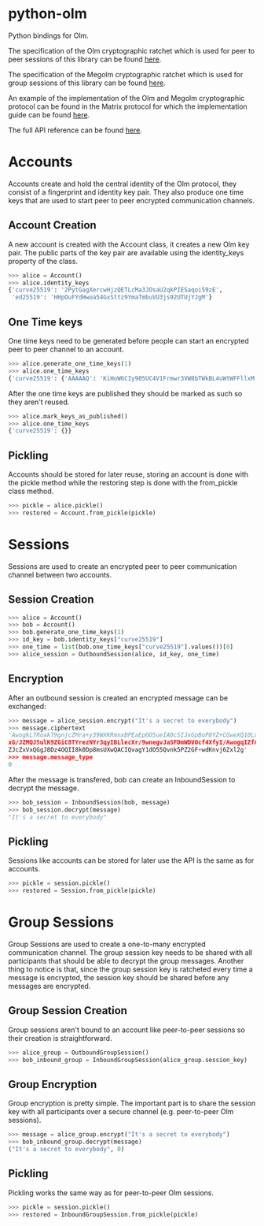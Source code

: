 python-olm
==========

Python bindings for Olm.

The specification of the Olm cryptographic ratchet which is used for peer to
peer sessions of this library can be found [here][4].

The specification of the Megolm cryptographic ratchet which is used for group
sessions of this library can be found [here][5].

An example of the implementation of the Olm and Megolm cryptographic protocol
can be found in the Matrix protocol for which the implementation guide can be
found [here][6].

The full API reference can be found [here][7].

# Accounts

Accounts create and hold the central identity of the Olm protocol, they consist of a fingerprint and identity
key pair. They also produce one time keys that are used to start peer to peer
encrypted communication channels.

## Account Creation

A new account is created with the Account class, it creates a new Olm key pair.
The public parts of the key pair are available using the identity_keys property
of the class.

```python
>>> alice = Account()
>>> alice.identity_keys
{'curve25519': '2PytGagXercwHjzQETLcMa3JOsaU2qkPIESaqoi59zE',
 'ed25519': 'HHpOuFYdHwoa54GxSttz9YmaTmbuVU3js92UTUjYJgM'}
```


## One Time keys

One time keys need to be generated before people can start an encrypted peer to
peer channel to an account.

```python
>>> alice.generate_one_time_keys(1)
>>> alice.one_time_keys
{'curve25519': {'AAAAAQ': 'KiHoW6CIy905UC4V1Frmwr3VW8bTWkBL4uWtWFFllxM'}}
```

After the one time keys are published they should be marked as such so they
aren't reused.

```python
>>> alice.mark_keys_as_published()
>>> alice.one_time_keys
{'curve25519': {}}
```

## Pickling

Accounts should be stored for later reuse, storing an account is done with the
pickle method while the restoring step is done with the from_pickle class
method.

```python
>>> pickle = alice.pickle()
>>> restored = Account.from_pickle(pickle)
```

# Sessions

Sessions are used to create an encrypted peer to peer communication channel
between two accounts.

## Session Creation
```python
>>> alice = Account()
>>> bob = Account()
>>> bob.generate_one_time_keys(1)
>>> id_key = bob.identity_keys["curve25519"]
>>> one_time = list(bob.one_time_keys["curve25519"].values())[0]
>>> alice_session = OutboundSession(alice, id_key, one_time)
```

## Encryption

After an outbound session is created an encrypted message can be exchanged:

```python
>>> message = alice_session.encrypt("It's a secret to everybody")
>>> message.ciphertext
'AwogkL7RoakT9gnjcZMra+y39WXKRmnxBPEaEp6OSueIA0cSIJxGpBoP8YZ+CGweXQ10LujbXMgK88
xG/JZMQJ5ulK9ZGiC8TYrezNYr3qyIBLlecXr/9wnegvJaSFDmWDVOcf4XfyI/AwogqIZfAklRXGC5b
ZJcZxVxQGgJ8Dz4OQII8k0Dp8msUXwQACIQvagY1dO55Qvnk5PZ2GF+wdKnvj6Zxl2g'
>>> message.message_type
0
```

After the message is transfered, bob can create an InboundSession to decrypt the
message.

```python
>>> bob_session = InboundSession(bob, message)
>>> bob_session.decrypt(message)
"It's a secret to everybody"
```

## Pickling

Sessions like accounts can be stored for later use the API is the same as for
accounts.

```python
>>> pickle = session.pickle()
>>> restored = Session.from_pickle(pickle)
```

# Group Sessions

Group Sessions are used to create a one-to-many encrypted communication channel.
The group session key needs to be shared with all participants that should be able
to decrypt the group messages. Another thing to notice is that, since the group
session key is ratcheted every time a message is encrypted, the session key should
be shared before any messages are encrypted.

## Group Session Creation

Group sessions aren't bound to an account like peer-to-peer sessions so their
creation is straightforward.

```python
>>> alice_group = OutboundGroupSession()
>>> bob_inbound_group = InboundGroupSession(alice_group.session_key)
```

## Group Encryption

Group encryption is pretty simple. The important part is to share the session
key with all participants over a secure channel (e.g. peer-to-peer Olm
sessions).

```python
>>> message = alice_group.encrypt("It's a secret to everybody")
>>> bob_inbound_group.decrypt(message)
("It's a secret to everybody", 0)
```

## Pickling

Pickling works the same way as for peer-to-peer Olm sessions.

```python
>>> pickle = session.pickle()
>>> restored = InboundGroupSession.from_pickle(pickle)
```
[1]: https://git.matrix.org/git/olm/about/
[2]: https://git.matrix.org/git/olm/tree/python?id=f8c61b8f8432d0b0b38d57f513c5048fb42f22ab
[3]: https://cffi.readthedocs.io/en/latest/
[4]: https://git.matrix.org/git/olm/about/docs/olm.rst
[5]: https://git.matrix.org/git/olm/about/docs/megolm.rst
[6]: https://matrix.org/docs/guides/e2e_implementation.html
[7]: https://poljar.github.io/python-olm/html/index.html
